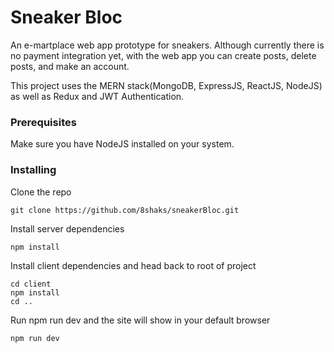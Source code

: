 # Sneaker Bloc

An e-martplace web app prototype for sneakers. Although currently there is no payment integration yet, with the web app you can create posts, delete posts, and make an account.

This project uses the MERN stack(MongoDB, ExpressJS, ReactJS, NodeJS) as well as Redux and JWT Authentication. 


### Prerequisites

Make sure you have NodeJS installed on your system.


### Installing


Clone the repo
```
git clone https://github.com/8shaks/sneakerBloc.git
```
Install server dependencies

`npm install`

Install client dependencies and head back to root of project

```
cd client
npm install
cd ..
```

Run npm run dev and the site will show in your default browser
```
npm run dev
```

